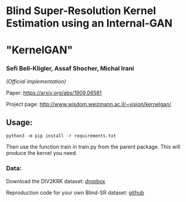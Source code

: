 # Blind Super-Resolution Kernel Estimation using an Internal-GAN
# "KernelGAN"
### Sefi Bell-Kligler, Assaf Shocher, Michal Irani 
*(Official implementation)*

Paper: https://arxiv.org/abs/1909.06581

Project page: http://www.wisdom.weizmann.ac.il/~vision/kernelgan/  


## Usage:

``` python3 -m pip install -r requirements.txt ```

Then use the function train in train.py from the parent package.
This will produce the kernel you need.


### Data:
Download the DIV2KRK dataset: [dropbox](http://www.wisdom.weizmann.ac.il/~vision/kernelgan/DIV2KRK_public.zip)

Reproduction code for your own Blind-SR dataset: [github](https://github.com/assafshocher/BlindSR_dataset_generator)
